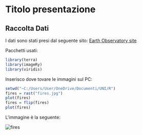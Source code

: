 # Titolo presentazione 
## Raccolta Dati

I dati sono stati presi dal seguente sito:  [Earth Observatory site](https://earthobservatory.nasa.gov/)

Pacchetti usati:
``` r
library(terra)
library(imageRy)
library(viridis)
```

Inserisco dove tovare le immagini sul PC:

``` r
setwd("~C:/Users/User/OneDrive/Documenti/UNI/R")
fires = rast("fires.jpg")
plot(fires)
fires = flip(fires)
plot(fires)
```

L'immagine è la seguente:

![fires](https://github.com/user-attachments/assets/e0f07ba3-8883-4b8b-b9e8-8e1a2049f296)
